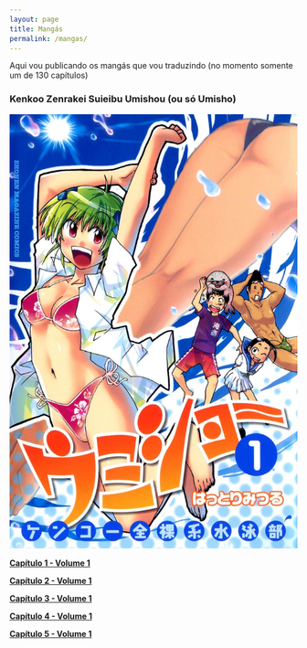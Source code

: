 ```yaml
---
layout: page
title: Mangás
permalink: /mangas/
---
```


Aqui vou publicando os mangás que vou traduzindo (no momento somente um de 130 capítulos)

### Kenkoo Zenrakei Suieibu Umishou (ou só Umisho)

![Umisho](/images/umisho.jpg)

**[Capítulo 1 - Volume 1](/mangas/umisho/umisho1.pdf)**

**[Capítulo 2 - Volume 1](/mangas/umisho/umisho2.pdf)**

**[Capítulo 3 - Volume 1](/mangas/umisho/umisho3.pdf)**

**[Capítulo 4 - Volume 1](/mangas/umisho/umisho4.pdf)**

**[Capítulo 5 - Volume 1](/mangas/umisho/umisho5.pdf)**